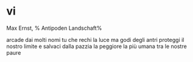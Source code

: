 # vi

Max Ernst, %
Antipoden Landschaft%

arcade dai molti nomi
tu che rechi la luce
ma godi degli antri
proteggi il nostro limite
e salvaci dalla pazzia
la peggiore la più umana
tra le nostre paure
